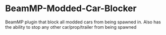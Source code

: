 # BeamMP-Modded-Car-Blocker
BeamMP plugin that block all modded cars from being spawned in. Also has the ability to stop any other car/prop/trailer from being spawned
